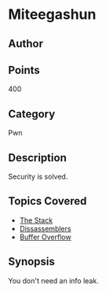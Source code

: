 # Miteegashun
## Author

## Points
400
## Category
Pwn
## Description
Security is solved.
## Topics Covered

- [The Stack](/binary-exploitation/what-is-the-stack/)
- [Dissassemblers](/reverse-engineering/what-are-disassemblers/)
- [Buffer Overflow](/binary-exploitation/buffer-overflow/)

## Synopsis

You don't need an info leak.
